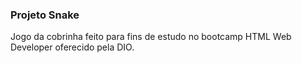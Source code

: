 ### Projeto Snake

Jogo da cobrinha feito para fins de estudo no bootcamp HTML Web Developer oferecido pela DIO.